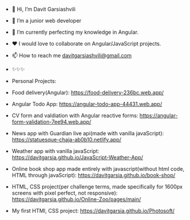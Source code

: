 - 👋 Hi, I’m Davit Garsiashvili
- 👀 I’m a junior web developer
- 🌱 I’m currently perfecting my knowledge in Angular.
- ❤️ I would love to collaborate on Angular/JavaScript projects.
- 📫 How to reach me  davitgarsiashvili@gmail.com  

- ✨✨✨ 
- Personal Projects: 
- Food delivery(Angular): https://food-delivery-236bc.web.app/
- Angular Todo App: https://angular-todo-app-44431.web.app/
- CV form and valdiation with Angular reactive forms: https://angular-form-validation-7ee94.web.app/
- News app with Guardian live api(made with vanilla javaScript): https://statuesque-chaja-ab0b10.netlify.app/
- Weather app with vanilla javaScript: https://davitgarsia.github.io/JavaScript-Weather-App/
- Online book shop app made entirely with javascript(without html code, HTML through javaScript): https://davitgarsia.github.io/book-shop/
- HTML, CSS project(per challenge terms, made specifically for 1600px screens with pixel perfect, not responsive): https://davitgarsia.github.io/Online-Zoo/pages/main/
- My first HTMl, CSS project: https://davitgarsia.github.io/Photosoft/

